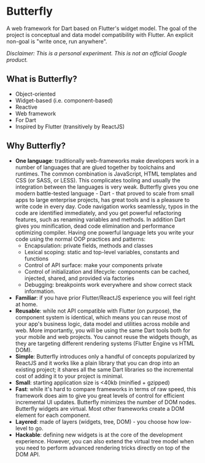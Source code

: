 # Butterfly

A web framework for Dart based on Flutter's widget model. The goal of the
project is conceptual and data model compatibility with Flutter. An explicit
non-goal is "write once, run anywhere".

*Disclaimer: This is a personal experiment. This is not an official Google product.*

## What is Butterfly?

- Object-oriented
- Widget-based (i.e. component-based)
- Reactive
- Web framework
- For Dart
- Inspired by Flutter (transitively by ReactJS)

## Why Butterfly?

- **One language**: traditionally web-frameworks make developers work in a
  number of languages that are glued together by toolchains and runtimes.
  The common combination is JavaScript, HTML templates and CSS (or SASS, or
  LESS). This complicates tooling and usually the integration between the
  languages is very weak. Butterfly gives you one modern battle-tested language -
  Dart - that proved to scale from small apps to large enterprise projects, has
  great tools and is a pleasure to write code in every day. Code navigation
  works seamlessly, typos in the code are identified immediately, and you get
  powerful refactoring features, such as renaming variables and methods. In
  addition Dart gives you minification, dead code elimination and performance
  optimizing compiler. Having one powerful language lets you write your code
  using the normal OOP practices and patterns:
  - Encapsulation: private fields, methods and classes
  - Lexical scoping: static and top-level variables, constants and
    functions
  - Control of API surface: make your components private
  - Control of initialization and lifecycle: components can be cached, injected,
    shared, and provided via factories
  - Debugging: breakpoints work everywhere and show correct stack information.
- **Familiar**: if you have prior Flutter/ReactJS experience you will feel right
  at home.
- **Reusable**: while not API compatible with Flutter (on purpose), the
  component system is identical, which means you can reuse most of your app's
  business logic, data model and utilities across mobile and web. More
  importantly, you will be using the same Dart tools both for your mobile and
  web projects. You cannot reuse the widgets though, as they are targeting
  different rendering systems (Flutter Engine vs HTML DOM).
- **Simple**: Butterfly introduces only a handful of concepts popularized by
  ReactJS and it works like a plain library that you can drop into an existing
  project; it shares all the same Dart libraries so the incremental cost of
  adding it to your project is minimal.
- **Small**: starting application size is <40kb (minified + gzipped)
- **Fast**: while it's hard to compare frameworks in terms of raw speed, this
  framework does aim to give you great levels of control for efficient
  incremental UI updates. Butterfly minimizes the number of DOM nodes. Butterfly
  widgets are virtual. Most other frameworks create a DOM element for each
  component.
- **Layered**: made of layers (widgets, tree, DOM) - you choose how low-level to
  go.
- **Hackable**: defining new widgets is at the core of the development
  experience. However, you can also extend the virtual tree model when you need
  to perform advanced rendering tricks directly on top of the DOM API.
